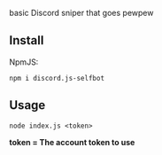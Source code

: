 basic Discord sniper that goes pewpew

## Install
NpmJS:
```
npm i discord.js-selfbot
```

## Usage
```
node index.js <token>
```

**token = The account token to use**
